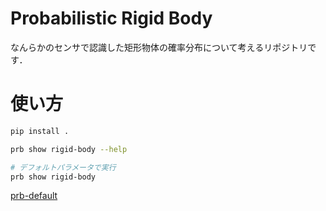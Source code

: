 # Probabilistic Rigid Body

なんらかのセンサで認識した矩形物体の確率分布について考えるリポジトリです．

# 使い方

```bash
pip install .

prb show rigid-body --help

# デフォルトパラメータで実行
prb show rigid-body
```

[prb-default](.images/prb-default.png)

